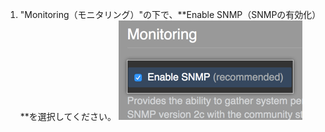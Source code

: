 1. "Monitoring（モニタリング）"の下で、**Enable SNMP（SNMPの有効化）**を選択してください。 ![SNMPを有効化するボタン](/assets/images/enterprise/management-console/enable-snmp.png)
